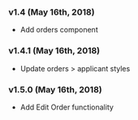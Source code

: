 ### v1.4 (May 16th, 2018)

- Add orders component

### v1.4.1 (May 16th, 2018)

- Update orders > applicant styles

### v1.5.0 (May 16th, 2018)

- Add Edit Order functionality